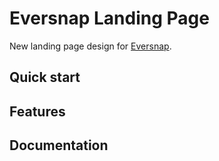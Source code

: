 # Eversnap Landing Page

New landing page design for [Eversnap](http://geteversnap.com).


## Quick start

## Features

## Documentation
